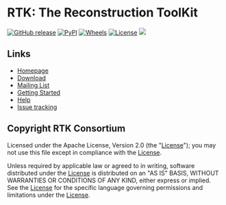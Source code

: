 RTK: The Reconstruction ToolKit
===============================

[![GitHub release](https://img.shields.io/github/release/SimonRit/RTK.svg)](https://github.com/SimonRit/RTK/releases/latest)
[![PyPI](https://img.shields.io/pypi/v/itk-rtk.svg)](https://pypi.python.org/pypi/itk-rtk)
[![Wheels](https://img.shields.io/pypi/wheel/itk-rtk.svg)](https://pypi.org/project/itk-rtk)
[![License](https://img.shields.io/badge/License-Apache%202.0-blue.svg)](https://github.com/SimonRit/RTK/blob/master/LICENSE.TXT)
![](https://github.com/InsightSoftwareConsortium/ITKTubeTK/workflows/Build,%20test,%20package/badge.svg)

Links
-----

* [Homepage](http://www.openrtk.org)
* [Download](http://www.openrtk.org/RTK/resources/software.html)
* [Mailing List](http://public.kitware.com/mailman/listinfo/rtk-users)
* [Getting Started](GettingStarted.md)
* [Help](http://wiki.openrtk.org)
* [Issue tracking](https://github.com/SimonRit/RTK/issues)


Copyright RTK Consortium
------------------------

  Licensed under the Apache License, Version 2.0 (the
  "[License](http://www.apache.org/licenses/LICENSE-2.0.txt)"); you may not use
  this file except in compliance with the
  [License](http://www.apache.org/licenses/LICENSE-2.0.txt).

  Unless required by applicable law or agreed to in writing, software
  distributed under the
  [License](http://www.apache.org/licenses/LICENSE-2.0.txt) is distributed on
  an "AS IS" BASIS, WITHOUT WARRANTIES OR CONDITIONS OF ANY KIND, either
  express or implied. See the
  [License](http://www.apache.org/licenses/LICENSE-2.0.txt) for the specific
  language governing permissions and limitations under the
  [License](http://www.apache.org/licenses/LICENSE-2.0.txt).
